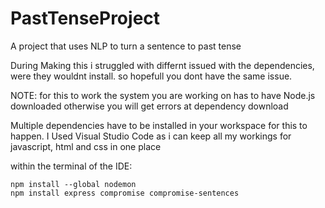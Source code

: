 # PastTenseProject
A project that uses NLP to turn a sentence to past tense

During Making this i struggled with differnt issued with the dependencies, were they wouldnt install. so hopefull you dont have the same issue.

NOTE: for this to work the system you are working on has to have Node.js downloaded otherwise you will get errors at dependency download

Multiple dependencies have to be installed in your workspace for this to happen.
I Used Visual Studio Code as i can keep all my workings for javascript, html and css in one place

within the terminal of the IDE:

    npm install --global nodemon
    npm install express compromise compromise-sentences
    
